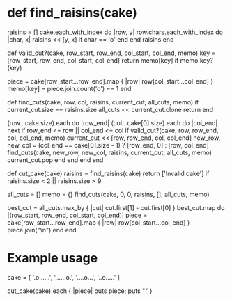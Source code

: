 # def find_raisins(cake)
  raisins = []
  cake.each_with_index do |row, y|
    row.chars.each_with_index do |char, x|
      raisins << [y, x] if char == 'o'
    end
  end
  raisins
end

def valid_cut?(cake, row_start, row_end, col_start, col_end, memo)
  key = [row_start, row_end, col_start, col_end]
  return memo[key] if memo.key?(key)

  piece = cake[row_start...row_end].map { |row| row[col_start...col_end] }
  memo[key] = piece.join.count('o') == 1
end

def find_cuts(cake, row, col, raisins, current_cut, all_cuts, memo)
  if current_cut.size == raisins.size
    all_cuts << current_cut.clone
    return
  end

  (row...cake.size).each do |row_end|
    (col...cake[0].size).each do |col_end|
      next if row_end <= row || col_end <= col
      if valid_cut?(cake, row, row_end, col, col_end, memo)
        current_cut << [row, row_end, col, col_end]
        new_row, new_col = (col_end == cake[0].size - 1) ? [row_end, 0] : [row, col_end]
        find_cuts(cake, new_row, new_col, raisins, current_cut, all_cuts, memo)
        current_cut.pop
      end
    end
  end
end

def cut_cake(cake)
  raisins = find_raisins(cake)
  return ['Invalid cake'] if raisins.size < 2 || raisins.size > 9

  all_cuts = []
  memo = {}
  find_cuts(cake, 0, 0, raisins, [], all_cuts, memo)

  best_cut = all_cuts.max_by { |cut| cut.first[1] - cut.first[0] }
  best_cut.map do |(row_start, row_end, col_start, col_end)|
    piece = cake[row_start...row_end].map { |row| row[col_start...col_end] }
    piece.join("\n")
  end
end

# Example usage
cake = [
  '.o......',
  '......o.',
  '....o...',
  '..o.....'
]

cut_cake(cake).each { |piece| puts piece; puts "" }
